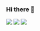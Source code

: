 ### Hi there 👋

<!--
**Juzdalua/Juzdalua** is a ✨ _special_ ✨ repository because its `README.md` (this file) appears on your GitHub profile.

Here are some ideas to get you started:

- 🔭 I’m currently working on ...
- 🌱 I’m currently learning ...
- 👯 I’m looking to collaborate on ...
- 🤔 I’m looking for help with ...
- 💬 Ask me about ...
- 📫 How to reach me: ...
- 😄 Pronouns: ...
- ⚡ Fun fact: ...
-->


<a href="http://juzdalua.tistory.com" target="_blank"><img src="https://img.shields.io/badge/[LinedIn]-[0A66C2]?style=flat-square&logo=[LinkedIn]&logoColor=white"/></a>
<a href="https://www.linkedin.com/in/%EC%A4%80-%EA%B9%80-05666a217" target="_blank"><img src="https://img.shields.io/badge/[Blog]-[ED1C24]?style=flat-square&logo=[Bitdefender]&logoColor=white"/></a>
<a href="http://instagram.com/juzdalua" target="_blank"><img src="https://img.shields.io/badge/[Blog]-[E4405F]?style=flat-square&logo=[Instagram]&logoColor=white"/></a>
